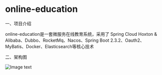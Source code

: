 # online-education
一、项目介绍

online-education是一套微服务在线教育系统，采用了 Spring Cloud Hoxton &amp; Alibaba、Dubbo、RocketMq、Nacos、Spring Boot 2.3.2、Oauth2、MyBatis、Docker、Elasticsearch等核心技术

二、架构图

![Image text](https://github.com/mover93/online-education-parent/blob/master/config/image/%E6%9E%B6%E6%9E%84%E5%9B%BE.png)
